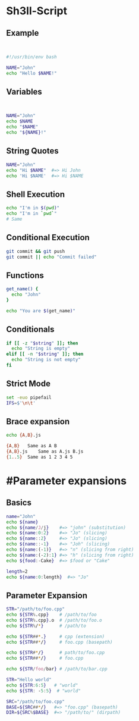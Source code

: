 # Sh3ll-Script

## Example

```bash


#!/usr/bin/env bash

NAME="John"
echo "Hello $NAME!"


```

## Variables

```bash


NAME="John"
echo $NAME
echo "$NAME"
echo "${NAME}!"


```


## String Quotes

```bash
NAME="John"
echo "Hi $NAME"  #=> Hi John
echo 'Hi $NAME'  #=> Hi $NAME

```

## Shell Execution

```bash
echo "I'm in $(pwd)"
echo "I'm in `pwd`"
# Same

```


## Conditional Execution

```bash
git commit && git push
git commit || echo "Commit failed"

```

## Functions

```bash
get_name() {
  echo "John"
}

echo "You are $(get_name)"

```

## Conditionals

```bash
if [[ -z "$string" ]]; then
  echo "String is empty"
elif [[ -n "$string" ]]; then
  echo "String is not empty"
fi

```

## Strict Mode

```bash
set -euo pipefail
IFS=$'\n\t'

```

## Brace expansion

```bash
echo {A,B}.js

{A,B} 	Same as A B
{A,B}.js 	Same as A.js B.js
{1..5} 	Same as 1 2 3 4 5
```


# #Parameter expansions

## Basics

```bash
name="John"
echo ${name}
echo ${name/J/j}    #=> "john" (substitution)
echo ${name:0:2}    #=> "Jo" (slicing)
echo ${name::2}     #=> "Jo" (slicing)
echo ${name::-1}    #=> "Joh" (slicing)
echo ${name:(-1)}   #=> "n" (slicing from right)
echo ${name:(-2):1} #=> "h" (slicing from right)
echo ${food:-Cake}  #=> $food or "Cake"

length=2
echo ${name:0:length}  #=> "Jo"

```


## Parameter Expansion

```bash
STR="/path/to/foo.cpp"
echo ${STR%.cpp}    # /path/to/foo
echo ${STR%.cpp}.o  # /path/to/foo.o
echo ${STR%/*}      # /path/to

echo ${STR##*.}     # cpp (extension)
echo ${STR##*/}     # foo.cpp (basepath)

echo ${STR#*/}      # path/to/foo.cpp
echo ${STR##*/}     # foo.cpp

echo ${STR/foo/bar} # /path/to/bar.cpp

STR="Hello world"
echo ${STR:6:5}   # "world"
echo ${STR: -5:5}  # "world"

SRC="/path/to/foo.cpp"
BASE=${SRC##*/}   #=> "foo.cpp" (basepath)
DIR=${SRC%$BASE}  #=> "/path/to/" (dirpath)

```


